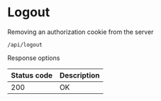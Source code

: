 Logout
===================

Removing an authorization cookie from the server

```shell title="Method <span class='color-method'>DELETE</span>"
/api/logout
```

Response options

| Status code                            | Description    |
|----------------------------------------|----------------|
| <span class='color-200'>200</span>     | OK             |